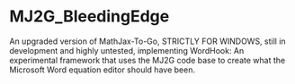 # MJ2G_BleedingEdge
An upgraded version of MathJax-To-Go, STRICTLY FOR WINDOWS, still in development and highly untested, implementing WordHook: An experimental framework that uses the MJ2G code base to create what the Microsoft Word equation editor should have been.
